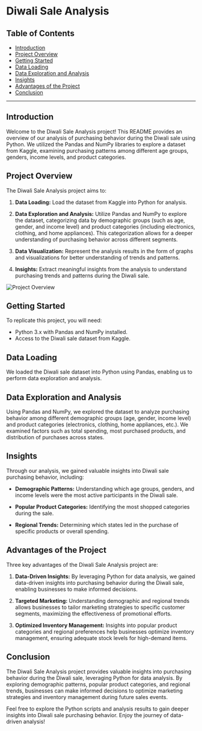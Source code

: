 # Diwali Sale Analysis

## Table of Contents

- [Introduction](#introduction)
- [Project Overview](#project-overview)
- [Getting Started](#getting-started)
- [Data Loading](#data-loading)
- [Data Exploration and Analysis](#data-exploration-and-analysis)
- [Insights](#insights)
- [Advantages of the Project](#advantages-of-the-project)
- [Conclusion](#conclusion)

---

## Introduction

Welcome to the Diwali Sale Analysis project! This README provides an overview of our analysis of purchasing behavior during the Diwali sale using Python. We utilized the Pandas and NumPy libraries to explore a dataset from Kaggle, examining purchasing patterns among different age groups, genders, income levels, and product categories.

## Project Overview

The Diwali Sale Analysis project aims to:

1. **Data Loading:** Load the dataset from Kaggle into Python for analysis.
   
2. **Data Exploration and Analysis:** Utilize Pandas and NumPy to explore the dataset, categorizing data by demographic groups (such as age, gender, and income level) and product categories (including electronics, clothing, and home appliances). This categorization allows for a deeper understanding of purchasing behavior across different segments.

3. **Data Visualization:** Represent the analysis results in the form of graphs and visualizations for better understanding of trends and patterns.

4. **Insights:** Extract meaningful insights from the analysis to understand purchasing trends and patterns during the Diwali sale.

![Project Overview](https://[github.com/NoopurWagh/Portfolio/blob/main/Marathon%20Data%20Analysis/Average%20Race%20Speed%20per%20Gender%20per%20Race%20Length.png])


## Getting Started

To replicate this project, you will need:

- Python 3.x with Pandas and NumPy installed.
- Access to the Diwali sale dataset from Kaggle.

## Data Loading

We loaded the Diwali sale dataset into Python using Pandas, enabling us to perform data exploration and analysis.

## Data Exploration and Analysis

Using Pandas and NumPy, we explored the dataset to analyze purchasing behavior among different demographic groups (age, gender, income level) and product categories (electronics, clothing, home appliances, etc.). We examined factors such as total spending, most purchased products, and distribution of purchases across states.

## Insights

Through our analysis, we gained valuable insights into Diwali sale purchasing behavior, including:

- **Demographic Patterns:** Understanding which age groups, genders, and income levels were the most active participants in the Diwali sale.
  
- **Popular Product Categories:** Identifying the most shopped categories during the sale.
  
- **Regional Trends:** Determining which states led in the purchase of specific products or overall spending.

## Advantages of the Project

Three key advantages of the Diwali Sale Analysis project are:

1. **Data-Driven Insights:** By leveraging Python for data analysis, we gained data-driven insights into purchasing behavior during the Diwali sale, enabling businesses to make informed decisions.

2. **Targeted Marketing:** Understanding demographic and regional trends allows businesses to tailor marketing strategies to specific customer segments, maximizing the effectiveness of promotional efforts.

3. **Optimized Inventory Management:** Insights into popular product categories and regional preferences help businesses optimize inventory management, ensuring adequate stock levels for high-demand items.

## Conclusion

The Diwali Sale Analysis project provides valuable insights into purchasing behavior during the Diwali sale, leveraging Python for data analysis. By exploring demographic patterns, popular product categories, and regional trends, businesses can make informed decisions to optimize marketing strategies and inventory management during future sales events.

Feel free to explore the Python scripts and analysis results to gain deeper insights into Diwali sale purchasing behavior. Enjoy the journey of data-driven analysis!

